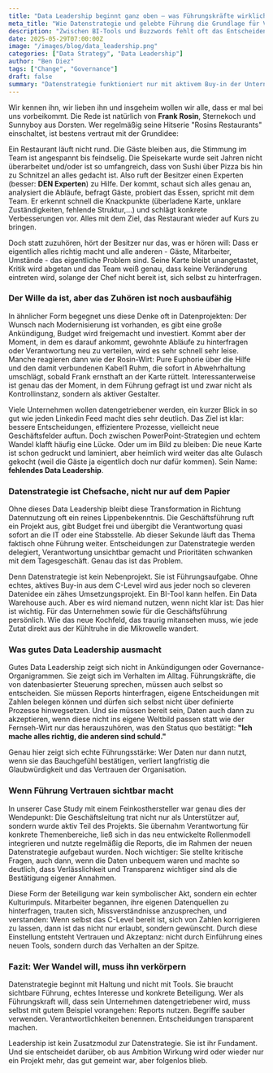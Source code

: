 ```yaml
---
title: "Data Leadership beginnt ganz oben – was Führungskräfte wirklich tun müssen"
meta_title: "Wie Datenstrategie und gelebte Führung die Grundlage für Veränderung schaffen"
description: "Zwischen BI-Tools und Buzzwords fehlt oft das Entscheidende: echtes Data Leadership. Warum Veränderung im Kopf beginnt und was Frank Rosin damit zu tun hat."
date: 2025-05-29T07:00:00Z
image: "/images/blog/data_leadership.png"
categories: ["Data Strategy", "Data Leadership"]
author: "Ben Diez"
tags: ["Change", "Governance"]
draft: false
summary: "Datenstrategie funktioniert nur mit aktivem Buy-in der Unternehmensführung. Warum Data Leadership kein Lippenbekenntnis ist und wie man statt Gulasch von gestern wirklich Neues schafft."
---
```


Wir kennen ihn, wir lieben ihn und insgeheim wollen wir alle, dass er mal bei uns vorbeikommt. Die Rede ist natürlich von **Frank Rosin**, Sternekoch und Sunnyboy aus Dorsten. Wer regelmäßig seine Hitserie "Rosins Restaurants" einschaltet, ist bestens vertraut mit der Grundidee:

Ein Restaurant läuft nicht rund. Die Gäste bleiben aus, die Stimmung im Team ist angespannt bis feindselig. Die Speisekarte wurde seit Jahren nicht überarbeitet und/oder ist so umfangreich, dass von Sushi über Pizza bis hin zu Schnitzel an alles gedacht ist. Also ruft der Besitzer einen Experten (besser: **DEN Experten**) zu Hilfe. Der kommt, schaut sich alles genau an, analysiert die Abläufe, befragt Gäste, probiert das Essen, spricht mit dem Team. Er erkennt schnell die Knackpunkte (überladene Karte, unklare Zuständigkeiten, fehlende Struktur,...) und schlägt konkrete Verbesserungen vor. Alles mit dem Ziel, das Restaurant wieder auf Kurs zu bringen.

Doch statt zuzuhören, hört der Besitzer nur das, was er hören will: Dass er eigentlich alles richtig macht und alle anderen - Gäste, Mitarbeiter, Umstände - das eigentliche Problem sind. Seine Karte bleibt unangetastet, Kritik wird abgetan und das Team weiß genau, dass keine Veränderung eintreten wird, solange der Chef nicht bereit ist, sich selbst zu hinterfragen.

### Der Wille da ist, aber das Zuhören ist noch ausbaufähig

In ähnlicher Form begegnet uns diese Denke oft in Datenprojekten: Der Wunsch nach Modernisierung ist vorhanden, es gibt eine große Ankündigung, Budget wird freigemacht und investiert. Kommt aber der Moment, in dem es darauf ankommt, gewohnte Abläufe zu hinterfragen oder Verantwortung neu zu verteilen, wird es sehr schnell sehr leise. Manche reagieren dann wie der Rosin-Wirt: Pure Euphorie über die Hilfe und den damit verbundenen Kabel1 Ruhm, die sofort in Abwehrhaltung umschlägt, sobald Frank ernsthaft an der Karte rüttelt. Interessanterweise ist genau das der Moment, in dem Führung gefragt ist und zwar nicht als Kontrollinstanz, sondern als aktiver Gestalter. 

Viele Unternehmen wollen datengetriebener werden, ein kurzer Blick in so gut wie jeden Linkedin Feed macht dies sehr deutlich. Das Ziel ist klar: bessere Entscheidungen, effizientere Prozesse, vielleicht neue Geschäftsfelder auftun. Doch zwischen PowerPoint-Strategien und echtem Wandel klafft häufig eine Lücke. Oder um im Bild zu bleiben: Die neue Karte ist schon gedruckt und laminiert, aber heimlich wird weiter das alte Gulasch gekocht (weil die Gäste ja eigentlich doch nur dafür kommen). Sein Name: **fehlendes Data Leadership**.

### Datenstrategie ist Chefsache, nicht nur auf dem Papier

Ohne dieses Data Leadership bleibt diese Transformation in Richtung Datennutzung oft ein reines Lippenbekenntnis. Die Geschäftsführung ruft ein Projekt aus, gibt Budget frei und übergibt die Verantwortung quasi sofort an die IT oder eine Stabsstelle. Ab dieser Sekunde läuft das Thema faktisch ohne Führung weiter. Entscheidungen zur Datenstrategie werden delegiert, Verantwortung unsichtbar gemacht und Prioritäten schwanken mit dem Tagesgeschäft. Genau das ist das Problem.

Denn Datenstrategie ist kein Nebenprojekt. Sie ist Führungsaufgabe. Ohne echtes, aktives Buy-in aus dem C-Level wird aus jeder noch so cleveren Datenidee ein zähes Umsetzungsprojekt. Ein BI-Tool kann helfen. Ein Data Warehouse auch. Aber es wird niemand nutzen, wenn nicht klar ist: Das hier ist wichtig. Für das Unternehmen sowie für die Geschäftsführung persönlich. Wie das neue Kochfeld, das traurig mitansehen muss, wie jede Zutat direkt aus der Kühltruhe in die Mikrowelle wandert.

### Was gutes Data Leadership ausmacht

Gutes Data Leadership zeigt sich nicht in Ankündigungen oder Governance-Organigrammen. Sie zeigt sich im Verhalten im Alltag. Führungskräfte, die von datenbasierter Steuerung sprechen, müssen auch selbst so entscheiden. Sie müssen Reports hinterfragen, eigene Entscheidungen mit Zahlen belegen können und dürfen sich selbst nicht über definierte Prozesse hinwegsetzen. Und sie müssen bereit sein, Daten auch dann zu akzeptieren, wenn diese nicht ins eigene Weltbild passen statt wie der Fernseh-Wirt nur das herauszuhören, was den Status quo bestätigt: **"Ich mache alles richtig, die anderen sind schuld."**

Genau hier zeigt sich echte Führungsstärke: Wer Daten nur dann nutzt, wenn sie das Bauchgefühl bestätigen, verliert langfristig die Glaubwürdigkeit und das Vertrauen der Organisation.

### Wenn Führung Vertrauen sichtbar macht

In unserer Case Study mit einem Feinkosthersteller war genau dies der Wendepunkt: Die Geschäftsleitung trat nicht nur als Unterstützer auf, sondern wurde aktiv Teil des Projekts. Sie übernahm Verantwortung für konkrete Themenbereiche, ließ sich in das neu entwickelte Rollenmodell integrieren und nutzte regelmäßig die Reports, die im Rahmen der neuen Datenstrategie aufgebaut wurden. Noch wichtiger: Sie stellte kritische Fragen, auch dann, wenn die Daten unbequem waren und machte so deutlich, dass Verlässlichkeit und Transparenz wichtiger sind als die Bestätigung eigener Annahmen.

Diese Form der Beteiligung war kein symbolischer Akt, sondern ein echter Kulturimpuls. Mitarbeiter begannen, ihre eigenen Datenquellen zu hinterfragen, trauten sich, Missverständnisse anzusprechen, und verstanden: Wenn selbst das C-Level bereit ist, sich von Zahlen korrigieren zu lassen, dann ist das nicht nur erlaubt, sondern gewünscht. Durch diese Einstellung entsteht Vertrauen und Akzeptanz: nicht durch Einführung eines neuen Tools, sondern durch das Verhalten an der Spitze.

### Fazit: Wer Wandel will, muss ihn verkörpern

Datenstrategie beginnt mit Haltung und nicht mit Tools. Sie braucht sichtbare Führung, echtes Interesse und konkrete Beteiligung. Wer als Führungskraft will, dass sein Unternehmen datengetriebener wird, muss selbst mit gutem Beispiel vorangehen: Reports nutzen. Begriffe sauber verwenden. Verantwortlichkeiten benennen. Entscheidungen transparent machen.

Leadership ist kein Zusatzmodul zur Datenstrategie. Sie ist ihr Fundament. Und sie entscheidet darüber, ob aus Ambition Wirkung wird oder wieder nur ein Projekt mehr, das gut gemeint war, aber folgenlos blieb.
